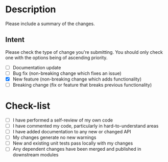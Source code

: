 # Description

Please include a summary of the changes.

## Intent

Please check the type of change you're submitting. You should only check one with the options being of ascending priority.

- [ ] Documentation update
- [ ] Bug fix (non-breaking change which fixes an issue)
- [x] New feature (non-breaking change which adds functionality)
- [ ] Breaking change (fix or feature that breaks previous functionality)

# Check-list

- [ ] I have performed a self-review of my own code
- [ ] I have commented my code, particularly in hard-to-understand areas
- [ ] I have added documentation to any new or changed API
- [ ] My changes generate no new warnings
- [ ] New and existing unit tests pass locally with my changes
- [ ] Any dependent changes have been merged and published in downstream modules
